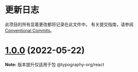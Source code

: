 # 更新日志

此项目的所有显着更改都将记录在此文件中。
有关提交指南，请参阅 [Conventional Commits](https://conventionalcommits.org)。

# [1.0.0](https://github.com/drdevelop/typography/compare/@typography-org/react@1.0.0-beta.7...@typography-org/react@1.0.0) (2022-05-22)

**Note:** 版本提升仅适用于包 @typography-org/react
